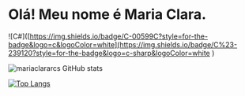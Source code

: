 # Olá! Meu nome é Maria Clara.

![C#]([https://img.shields.io/badge/C-00599C?style=for-the-badge&logo=c&logoColor=white](https://img.shields.io/badge/C%23-239120?style=for-the-badge&logo=c-sharp&logoColor=white
)

![mariaclararcs GitHub stats](https://github-readme-stats.vercel.app/api?username=mariaclararcs&show_icons=true&theme=transparent)

[![Top Langs](https://github-readme-stats.vercel.app/api/top-langs/?username=mariaclararcs&layout=compact)](https://github.com/anuraghazra/github-readme-stats)
